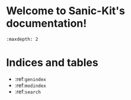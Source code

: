 # Welcome to Sanic-Kit's documentation!

```{toctree}
:maxdepth: 2
```



# Indices and tables

* :ref:`genindex`
* :ref:`modindex`
* :ref:`search`
